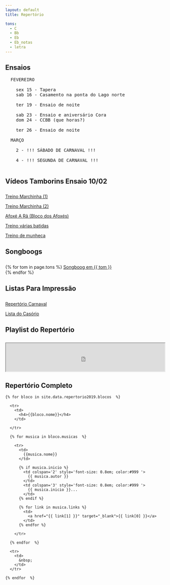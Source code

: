 ```yaml
---
layout: default
title: Repertório

tons:
  - C
  - Bb
  - Eb
  - Eb_notas
  - letra
---
```


<style type="text/css" media="screen">
  td {
    padding: 5px 10px;
  }

  h4 {
    font-size: 1.5em;
    font-weight: bold;
    margin-top:30px;
  }
</style>


## Ensaios

<pre>
  FEVEREIRO

    sex 15 - Tapera
    sab 16 - Casamento na ponta do Lago norte
    
    ter 19 - Ensaio de noite

    sab 23 - Ensaio e aniversário Cora
    dom 24 - CCBB (que horas?)

    ter 26 - Ensaio de noite

  MARÇO

    2 - !!! SÁBADO DE CARNAVAL !!!

    4 - !!! SEGUNDA DE CARNAVAL !!!

</pre>


####  Vídeos Tamborins Ensaio 10/02

[Treino Marchinha (1)](https://youtu.be/q1Ac5wB05eY)

[Treino Marchinha (2)](https://youtu.be/qX5AbzGiJSc)

[Afoxé A Rã (Bloco dos Afoxés)](https://youtu.be/FqPNEDHpnWc)

[Treino várias batidas](https://youtu.be/YC3c9CTcyLk)

[Treino de munheca](https://youtu.be/ncaB95APCnE)



#### Songboogs

  {% for tom in page.tons  %}
  <a href='partituras/songbooks/songbook{{ tom }}.pdf' target='_blank'>Songboog em {{ tom }}</a><br/>
  {% endfor %}


#### Listas Para Impressão

  <a href='repertorio_lista'>Repertório Carnaval</a>
  
  <a href='repertorio_casorio'>Lista do Casório</a>


#### Playlist do Repertório

<iframe style="width: 100%; height: 90px;" scrolling="no" src="https://midia.borges.net.br:9093/share.php?id=2&amp;secret=vqf2019carnaval&amp;embed=true"></iframe>


## Repertório Completo

  <table>

    {% for bloco in site.data.repertorio2019.blocos  %}

      <tr>
        <td>
          <h4>{{bloco.nome}}</h4>
        </td>

      </tr>

      {% for musica in bloco.musicas  %}

        <tr>
          <td>
            {{musica.nome}}
          </td>

          {% if musica.inicio %}
            <td colspan='2' style='font-size: 0.8em; color:#999 '>
              {{ musica.autor }}
            </td>
            <td colspan='3' style='font-size: 0.8em; color:#999 '>
              {{ musica.inicio }}...
            </td>
          {% endif %}

          {% for link in musica.links %}
            <td>
              <a href="{{ link[1] }}" target="_blank">{{ link[0] }}</a>
            </td>
          {% endfor %}

        </tr>

      {% endfor  %}

      <tr>
        <td>
          &nbsp;
        </td>
      </tr>

    {% endfor  %}


  </table>


